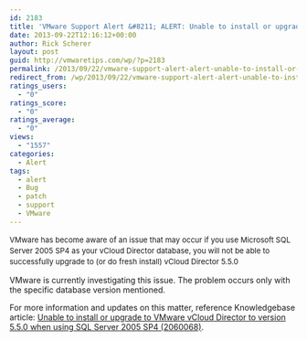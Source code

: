 ```yaml
---
id: 2183
title: 'VMware Support Alert &#8211; ALERT: Unable to install or upgrade vCloud Director 5.5.0'
date: 2013-09-22T12:16:12+00:00
author: Rick Scherer
layout: post
guid: http://vmwaretips.com/wp/?p=2183
permalink: /2013/09/22/vmware-support-alert-alert-unable-to-install-or-upgrade-vcloud-director-5-5-0/
redirect_from: /wp/2013/09/22/vmware-support-alert-alert-unable-to-install-or-upgrade-vcloud-director-5-5-0/
ratings_users:
  - "0"
ratings_score:
  - "0"
ratings_average:
  - "0"
views:
  - "1557"
categories:
  - Alert
tags:
  - alert
  - Bug
  - patch
  - support
  - VMware
---
```

<span style="font-size: 13px; line-height: 19px;">VMware has become aware of an issue that may occur if you use Microsoft SQL Server 2005 SP4 as your vCloud Director database, you will not be able to successfully upgrade to (or do fresh install) vCloud Director 5.5.0</span>

VMware is currently investigating this issue. The problem occurs only with the specific database version mentioned.

For more information and updates on this matter, reference Knowledgebase article: <a href="http://kb.vmware.com/kb/2060068" target="_blank">Unable to install or upgrade to VMware vCloud Director to version 5.5.0 when using SQL Server 2005 SP4 (2060068)</a>.

&nbsp;